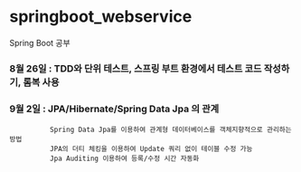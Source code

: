 # springboot_webservice

Spring Boot 공부

### 8월 26일 : TDD와 단위 테스트, 스프링 부트 환경에서 테스트 코드 작성하기, 롬복 사용

### 9월 2일 : JPA/Hibernate/Spring Data Jpa 의 관계
              Spring Data Jpa를 이용하여 관계형 데이터베이스를 객체지향적으로 관리하는 방법 
              JPA의 더티 체킹을 이용하여 Update 쿼리 없이 테이블 수정 가능
              Jpa Auditing 이용하여 등록/수정 시간 자동화
